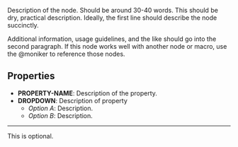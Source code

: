 Description of the node. Should be around 30-40 words. This should be dry, practical description. Ideally, the first line should describe the node succinctly.

Additional information, usage guidelines, and the like should go into the second paragraph. If this node works well with another node or macro, use the @moniker to reference those nodes.

## Properties

- **PROPERTY-NAME**: Description of the property.
- **DROPDOWN**: Description of property
    - *Option A*: Description.
    - *Option B*: Description.

---

This is optional.

